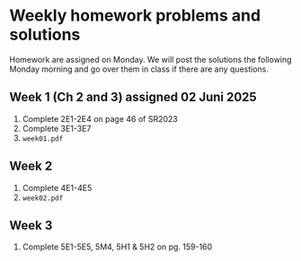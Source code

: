 # Weekly homework problems and solutions
Homework are assigned on Monday. 
We will post the solutions the following Monday morning and go over them in class if there are any questions.
## Week 1 (Ch 2 and 3) assigned 02 Juni 2025
1. Complete 2E1-2E4 on page 46 of SR2023
2. Complete 3E1-3E7
3. `week01.pdf`

## Week 2
1. Complete 4E1-4E5
3. `week02.pdf`

## Week 3
1. Complete 5E1-5E5, 5M4, 5H1 & 5H2 on pg. 159-160


